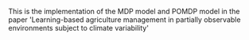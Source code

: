 This is the implementation of the MDP model and POMDP model in the paper 'Learning-based agriculture management in partially observable environments subject to climate variability'
